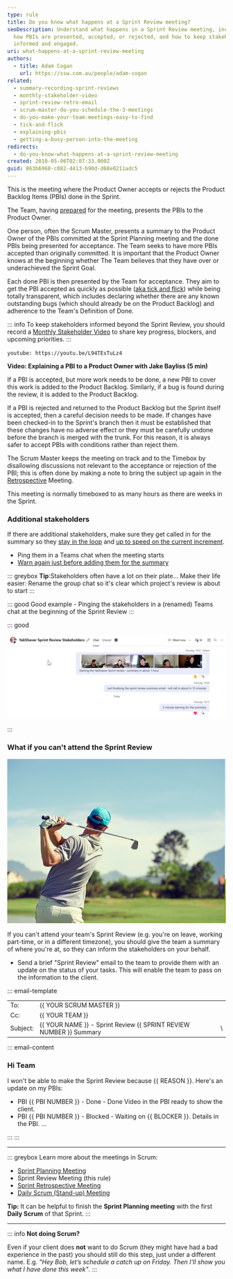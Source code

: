 ```yaml
---
type: rule
title: Do you know what happens at a Sprint Review meeting?
seoDescription: Understand what happens in a Sprint Review meeting, including
  how PBIs are presented, accepted, or rejected, and how to keep stakeholders
  informed and engaged.
uri: what-happens-at-a-sprint-review-meeting
authors:
  - title: Adam Cogan
    url: https://ssw.com.au/people/adam-cogan
related:
  - summary-recording-sprint-reviews
  - monthly-stakeholder-video
  - sprint-review-retro-email
  - scrum-master-do-you-schedule-the-3-meetings
  - do-you-make-your-team-meetings-easy-to-find
  - tick-and-flick
  - explaining-pbis
  - getting-a-busy-person-into-the-meeting
redirects:
  - do-you-know-what-happens-at-a-sprint-review-meeting
created: 2010-05-06T02:07:33.000Z
guid: 863b6968-c082-4413-b90d-d68e0211adc5
---
```

This is the meeting where the Product Owner accepts or rejects the Product Backlog Items (PBIs) done in the Sprint.

The Team, having [prepared](/meeting-do-you-know-what-to-prepare-for-each-meeting) for the meeting, presents the PBIs to the Product Owner.

One person, often the Scrum Master, presents a summary to the Product Owner of the PBIs committed at the Sprint Planning meeting and the done PBIs being presented for acceptance. The Team seeks to have more PBIs accepted than originally committed. It is important that the Product Owner knows at the beginning whether The Team believes that they have over or underachieved the Sprint Goal.

<!--endintro-->

Each done PBI is then presented by the Team for acceptance. They aim to get the PBI accepted as quickly as possible ([aka tick and flick](/tick-and-flick)) while being totally transparent, which includes declaring whether there are any known outstanding bugs (which should already be on the Product Backlog) and adherence to the Team's Definition of Done.

::: info
To keep stakeholders informed beyond the Sprint Review, you should record a [Monthly Stakeholder Video](/monthly-stakeholder-video) to share key progress, blockers, and upcoming priorities.
:::

`youtube: https://youtu.be/L94TEsTuLz4`

**Video: Explaining a PBI to a Product Owner with Jake Bayliss (5 min)**

If a PBI is accepted, but more work needs to be done, a new PBI to cover this work is added to the Product Backlog. Similarly, if a bug is found during the review, it is added to the Product Backlog.

If a PBI is rejected and returned to the Product Backlog but the Sprint itself is accepted, then a careful decision needs to be made. If changes have been checked-in to the Sprint's branch then it must be established that these changes have no adverse effect or they must be carefully undone before the branch is merged with the trunk. For this reason, it is always safer to accept PBIs with conditions rather than reject them.

The Scrum Master keeps the meeting on track and to the Timebox by disallowing discussions not relevant to the acceptance or rejection of the PBI; this is often done by making a note to bring the subject up again in the [Retrospective](/do-you-know-what-happens-at-a-sprint-retrospective-meeting) Meeting.

This meeting is normally timeboxed to as many hours as there are weeks in the Sprint.

### Additional stakeholders

If there are additional stakeholders, make sure they get called in for the summary so they [stay in the loop](/loop-someone-in) and [up to speed on the current increment](https://www.linkedin.com/posts/scrum-trainer_scrum-agile-activity-6815396232366837760-Mhnb/).

* Ping them in a Teams chat when the meeting starts
* [Warn again just before adding them for the summary](/warn-then-call)

::: greybox
**Tip**:Stakeholders often have a lot on their plate... Make their life easier: Rename the group chat so it's clear which project's review is about to start
:::

::: good
Good example - Pinging the stakeholders in a (renamed) Teams chat at the beginning of the Sprint Review
:::

::: good



![Figure: Good example - Ping the stakeholders with a photo of the meeting starting, then again just before the summary](sprint-review-stakeholders.png)

:::

### What if you can't attend the Sprint Review

![Figure: Playing golf](Golf-holiday.png)

If you can't attend your team's Sprint Review (e.g. you're on leave, working part-time, or in a different timezone), you should give the team a summary of where you're at, so they can inform the stakeholders on your behalf.

* Send a brief "Sprint Review" email to the team to provide them with an update on the status of your tasks. This will enable the team to pass on the information to the client.

::: email-template

|          |                                                                    |     |
| -------- | ------------------------------------------------------------------ | --- |
| To:      | {{ YOUR SCRUM MASTER }}                                            |     |
| Cc:      | {{ YOUR TEAM }}                                                    |     |
| Subject: | {{ YOUR NAME }} - Sprint Review {{ SPRINT REVIEW NUMBER }} Summary | \   |

::: email-content

### Hi Team

I won't be able to make the Sprint Review because {{ REASON }}. Here's an update on my PBIs:

* PBI {{ PBI NUMBER }} - Done - Done Video in the PBI ready to show the client.
* PBI {{ PBI NUMBER }} - Blocked - Waiting on {{ BLOCKER }}. Details in the PBI.
  ...

:::
:::

- - -

::: greybox
Learn more about the meetings in Scrum:

* [Sprint Planning Meeting](/what-happens-at-a-sprint-planning-meeting)
* Sprint Review Meeting (this rule)
* [Sprint Retrospective Meeting](/what-happens-at-a-sprint-retrospective-meeting "Sprint Retrospective Meeting")
* [Daily Scrum (Stand-up) Meeting](/methodology-daily-scrums "Daily Scrum Meeting")

**Tip:** It can be helpful to finish the **Sprint Planning meeting** with the first **Daily Scrum** of that Sprint.
:::

- - -

::: info
**Not doing Scrum?**

Even if your client does **not** want to do Scrum (they might have had a bad experience in the past) you should still do this step, just under a different name.
E.g. *"Hey Bob, let’s schedule a catch up on Friday. Then I'll show you what I have done this week"*.
:::
